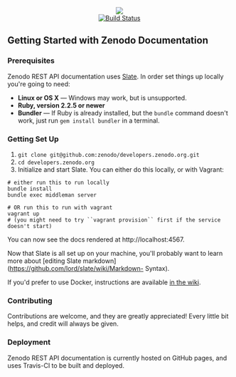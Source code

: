 <p align="center">
  <a href="https://zenodo.org">
    <img src="https://github.com/zenodo/developers.zenodo.org/raw/master/source/images/zenodo-black-200.png">
  </a>
  <br>
  <a href="https://travis-ci.org/zenodo/developers.zenodo.org">
    <img src="https://travis-ci.org/zenodo/developers.zenodo.org.svg?branch=master" alt="Build Status">
  </a>
</p>


Getting Started with Zenodo Documentation
-----------------------------------------

### Prerequisites

Zenodo REST API documentation uses [Slate](https://github.com/lord/slate). In
order set things up locally you're going to need:

 - **Linux or OS X** — Windows may work, but is unsupported.
 - **Ruby, version 2.2.5 or newer**
 - **Bundler** — If Ruby is already installed, but the `bundle` command doesn't
   work, just run `gem install bundler` in a terminal.


### Getting Set Up

1. `git clone git@github.com:zenodo/developers.zenodo.org.git`
2. `cd developers.zenodo.org`
3. Initialize and start Slate. You can either do this locally, or with Vagrant:

```shell
# either run this to run locally
bundle install
bundle exec middleman server

# OR run this to run with vagrant
vagrant up
# (you might need to try ``vagrant provision`` first if the service doesn't start)
```

You can now see the docs rendered at http://localhost:4567.

Now that Slate is all set up on your machine, you'll probably want to learn more
about [editing Slate markdown](https://github.com/lord/slate/wiki/Markdown-
Syntax).

If you'd prefer to use Docker, instructions are available [in the
wiki](https://github.com/lord/slate/wiki/Docker).


### Contributing

Contributions are welcome, and they are greatly appreciated! Every little bit
helps, and credit will always be given.


### Deployment

Zenodo REST API documentation is currently hosted on GitHub pages, and uses
Travis-CI to be built and deployed.
